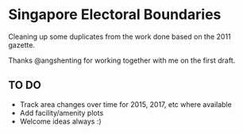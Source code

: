 # Singapore Electoral Boundaries

Cleaning up some duplicates from the work done based on the 2011 gazette.

Thanks @angshenting for working together with me on the first draft.

## TO DO

- Track area changes over time for 2015, 2017, etc where available
- Add facility/amenity plots
- Welcome ideas always :)
